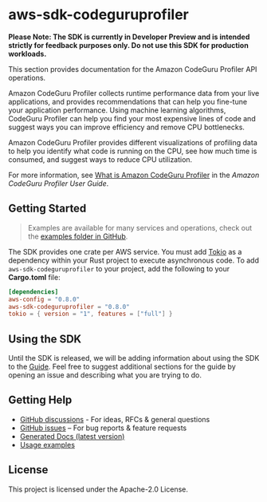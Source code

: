 # aws-sdk-codeguruprofiler

**Please Note: The SDK is currently in Developer Preview and is intended strictly for
feedback purposes only. Do not use this SDK for production workloads.**

This section provides documentation for the Amazon CodeGuru Profiler API operations.

Amazon CodeGuru Profiler collects runtime performance data from your live applications, and provides recommendations that can help you fine-tune your application performance. Using machine learning algorithms, CodeGuru Profiler can help you find your most expensive lines of code and suggest ways you can improve efficiency and remove CPU bottlenecks.

Amazon CodeGuru Profiler provides different visualizations of profiling data to help you identify what code is running on the CPU, see how much time is consumed, and suggest ways to reduce CPU utilization.

For more information, see [What is Amazon CodeGuru Profiler](https://docs.aws.amazon.com/codeguru/latest/profiler-ug/what-is-codeguru-profiler.html) in the _Amazon CodeGuru Profiler User Guide_.

## Getting Started

> Examples are available for many services and operations, check out the
> [examples folder in GitHub](https://github.com/awslabs/aws-sdk-rust/tree/main/examples).

The SDK provides one crate per AWS service. You must add [Tokio](https://crates.io/crates/tokio)
as a dependency within your Rust project to execute asynchronous code. To add `aws-sdk-codeguruprofiler` to
your project, add the following to your **Cargo.toml** file:

```toml
[dependencies]
aws-config = "0.8.0"
aws-sdk-codeguruprofiler = "0.8.0"
tokio = { version = "1", features = ["full"] }
```

## Using the SDK

Until the SDK is released, we will be adding information about using the SDK to the
[Guide](https://github.com/awslabs/aws-sdk-rust/blob/main/Guide.md). Feel free to suggest
additional sections for the guide by opening an issue and describing what you are trying to do.

## Getting Help

* [GitHub discussions](https://github.com/awslabs/aws-sdk-rust/discussions) - For ideas, RFCs & general questions
* [GitHub issues](https://github.com/awslabs/aws-sdk-rust/issues/new/choose) – For bug reports & feature requests
* [Generated Docs (latest version)](https://awslabs.github.io/aws-sdk-rust/)
* [Usage examples](https://github.com/awslabs/aws-sdk-rust/tree/main/examples)

## License

This project is licensed under the Apache-2.0 License.

